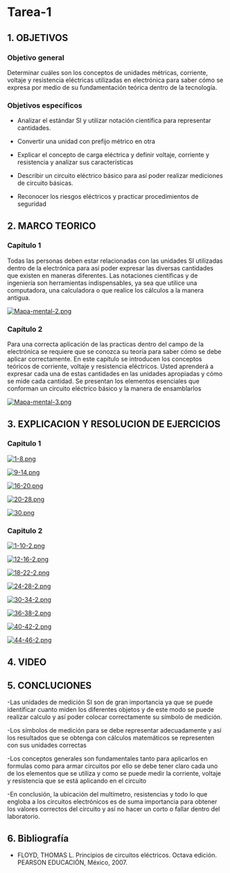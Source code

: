 # Tarea-1
## 1. OBJETIVOS
### Objetivo general
Determinar cuáles son los conceptos de unidades métricas, corriente, voltaje y resistencia eléctricas
utilizadas en electrónica para saber cómo se expresa por medio de su fundamentación teórica dentro de la tecnología.
### Objetivos específicos
-	Analizar el estándar SI y utilizar notación científica para representar cantidades.

-	Convertir una unidad con prefijo métrico en otra

-	Explicar el concepto de carga eléctrica y definir voltaje, corriente y resistencia y analizar sus características

-	Describir un circuito eléctrico básico para así poder realizar mediciones de circuito básicas.

-	 Reconocer los riesgos eléctricos y practicar procedimientos de seguridad

## 2.	MARCO TEORICO
### Capítulo 1
Todas las personas deben estar relacionadas con las unidades SI utilizadas dentro de la electrónica 
para así poder expresar las diversas cantidades que existen en maneras diferentes. Las notaciones científicas 
y de ingeniería son herramientas indispensables, ya sea que utilice una computadora, 
una calculadora o que realice los cálculos a la manera antigua.

[![Mapa-mental-2.png](https://i.postimg.cc/1zDB8Zsx/Mapa-mental-2.png)](https://postimg.cc/WDbgyCdS)

### Capítulo 2
Para una correcta aplicación de las practicas dentro del campo de la electrónica se requiere que se 
conozca su teoría para saber cómo se debe aplicar correctamente. En este capítulo se introducen los conceptos 
teóricos de corriente, voltaje y resistencia eléctricos. Usted aprenderá a expresar cada una de 
estas cantidades en las unidades apropiadas y cómo se mide cada cantidad. 
Se presentan los elementos esenciales que conforman un circuito eléctrico básico y la manera de ensamblarlos

[![Mapa-mental-3.png](https://i.postimg.cc/tTC690gN/Mapa-mental-3.png)](https://postimg.cc/DWH0cMLS)

## 3.	EXPLICACION Y RESOLUCION DE EJERCICIOS 
### Capitulo 1

[![1-8.png](https://i.postimg.cc/P5Pbp3BM/1-8.png)](https://postimg.cc/sMCGbcfB)

[![9-14.png](https://i.postimg.cc/76DTVmQd/9-14.png)](https://postimg.cc/hJyj4bn1)

[![16-20.png](https://i.postimg.cc/mDw16CvD/16-20.png)](https://postimg.cc/G84p48hw)

[![20-28.png](https://i.postimg.cc/cCkgdZ4G/20-28.png)](https://postimg.cc/64R5hkvM)

[![30.png](https://i.postimg.cc/ZYwy8PPs/30.png)](https://postimg.cc/6TG3wvmC)

### Capitulo 2

[![1-10-2.png](https://i.postimg.cc/L8ydtk2D/1-10-2.png)](https://postimg.cc/0zJHxw6K)

[![12-16-2.png](https://i.postimg.cc/MTVrF12h/12-16-2.png)](https://postimg.cc/CBMNZBKN)

[![18-22-2.png](https://i.postimg.cc/Bb3w9tJt/18-22-2.png)](https://postimg.cc/dkW9GskK)

[![24-28-2.png](https://i.postimg.cc/wx5G55kN/24-28-2.png)](https://postimg.cc/grJsmZQc)

[![30-34-2.png](https://i.postimg.cc/2Sy9fsNd/30-34-2.png)](https://postimg.cc/Mnkm7rTX)

[![36-38-2.png](https://i.postimg.cc/j2vcpX8k/36-38-2.png)](https://postimg.cc/CnBbDjpj)

[![40-42-2.png](https://i.postimg.cc/63XhTSgm/40-42-2.png)](https://postimg.cc/67MZmH9r)

[![44-46-2.png](https://i.postimg.cc/05ZC2VfV/44-46-2.png)](https://postimg.cc/xqJm6yBm)

## 4.	VIDEO
## 5.	CONCLUCIONES
-Las unidades de medición SI son de gran importancia ya que se puede identificar cuanto miden los diferentes objetos y de este modo se puede realizar calculo y así poder colocar correctamente su símbolo de medición.

-Los símbolos de medición para se debe representar adecuadamente y así los resultados que se obtenga con cálculos matemáticos 
se representen con sus unidades correctas

-Los conceptos generales son fundamentales tanto para aplicarlos en formulas como para armar circuitos por ello se debe tener 
claro cada uno de los elementos que se utiliza y como se puede medir la corriente, voltaje y resistencia que se está aplicando en el circuito

-En conclusión, la ubicación del multímetro, resistencias y todo lo que engloba a los circuitos electrónicos es de suma 
importancia para obtener los valores correctos del circuito y así no hacer un corto o fallar dentro del laboratorio. 

## 6.	Bibliografía
- FLOYD, THOMAS L. Principios de circuitos eléctricos. Octava edición. PEARSON EDUCACIÓN, México, 2007.







